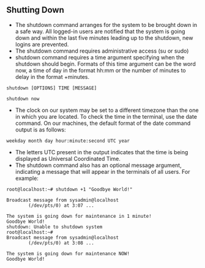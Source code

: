 ## Shutting Down
- The shutdown command arranges for the system to be brought down in a safe way. All logged-in users are notified that the system is going down and within the last five minutes leading up to the shutdown, new logins are prevented.
- The shutdown command requires administrative access (su or sudo) 
- shutdown command requires a time argument specifying when the shutdown should begin. Formats of this time argument can be the word now, a time of day in the format hh:mm or the number of minutes to delay in the format +minutes.

```
shutdown [OPTIONS] TIME [MESSAGE]
```

```
shutdown now
```

- The clock on our system may be set to a different timezone than the one in which you are located. To check the time in the terminal, use the date command. On our machines, the default format of the date command output is as follows:

```
weekday month day hour:minute:second UTC year
```

- The letters UTC present in the output indicates that the time is being displayed as Universal Coordinated Time.
- The shutdown command also has an optional message argument, indicating a message that will appear in the terminals of all users. For example:

```
root@localhost:~# shutdown +1 "Goodbye World!"                                  
                                                                                
Broadcast message from sysadmin@localhost                                       
        (/dev/pts/0) at 3:07 ...                                              
                                                                                
The system is going down for maintenance in 1 minute!                           
Goodbye World!                                                                  
shutdown: Unable to shutdown system                                             
root@localhost:~#                                                             
Broadcast message from sysadmin@localhost                                       
        (/dev/pts/0) at 3:08 ...                                              
                                                                                
The system is going down for maintenance NOW!                                   
Goodbye World!       
```
